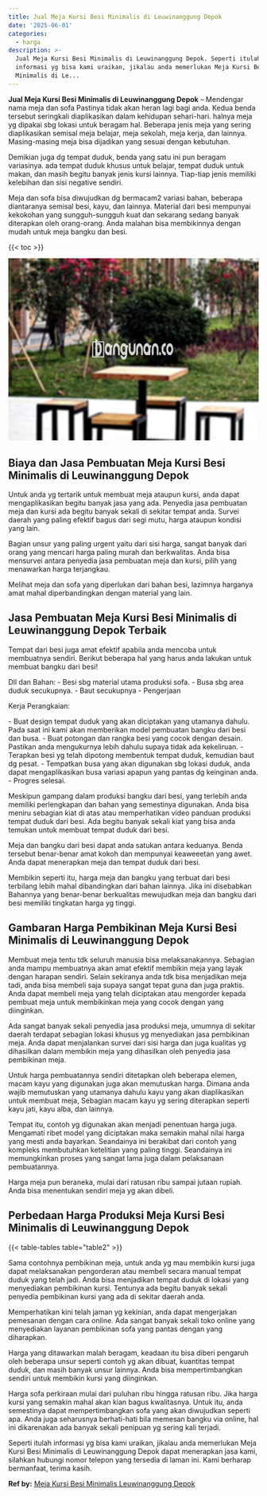 ```yaml
---
title: Jual Meja Kursi Besi Minimalis di Leuwinanggung Depok
date: '2025-06-01'
categories:
  - harga
description: >-
  Jual Meja Kursi Besi Minimalis di Leuwinanggung Depok. Seperti itulah
  informasi yg bisa kami uraikan, jikalau anda memerlukan Meja Kursi Besi
  Minimalis di Le...
---
```


**Jual Meja Kursi Besi Minimalis di Leuwinanggung Depok** – Mendengar nama meja dan sofa Pastinya tidak akan heran lagi bagi anda. Kedua benda tersebut seringkali diaplikasikan dalam kehidupan sehari-hari. halnya meja yg dipakai sbg lokasi untuk beragam hal. Beberapa jenis meja yang sering diaplikasikan semisal meja belajar, meja sekolah, meja kerja, dan lainnya. Masing-masing meja bisa dijadikan yang sesuai dengan kebutuhan.

Demikian juga dg tempat duduk, benda yang satu ini pun beragam variasinya. ada tempat duduk khusus untuk belajar, tempat duduk untuk makan, dan masih begitu banyak jenis kursi lainnya. Tiap-tiap jenis memiliki kelebihan dan sisi negative sendiri.

Meja dan sofa bisa diwujudkan dg bermacam2 variasi bahan, beberapa diantaranya semisal besi, kayu, dan lainnya. Material dari besi mempunyai kekokohan yang sungguh-sungguh kuat dan sekarang sedang banyak diterapkan oleh orang-orang. Anda malahan bisa membikinnya dengan mudah untuk meja bangku dan besi.

{{< toc >}}

![Jual Meja Kursi Besi Minimalis di Leuwinanggung Depok](/images/jual-meja-besi-murah13.png)

## Biaya dan Jasa Pembuatan Meja Kursi Besi Minimalis di Leuwinanggung Depok

Untuk anda yg tertarik untuk membuat meja ataupun kursi, anda dapat mengaplikasikan begitu banyak jasa yang ada. Penyedia jasa pembuatan meja dan kursi ada begitu banyak sekali di sekitar tempat anda. Survei daerah yang paling efektif bagus dari segi mutu, harga ataupun kondisi yang lain.

Bagian unsur yang paling urgent yaitu dari sisi harga, sangat banyak dari orang yang mencari harga paling murah dan berkwalitas. Anda bisa mensurvei antara penyedia jasa pembuatan meja dan kursi, pilih yang menawarkan harga terjangkau.

Melihat meja dan sofa yang diperlukan dari bahan besi, lazimnya harganya amat mahal diperbandingkan dengan material yang lain.

## Jasa Pembuatan Meja Kursi Besi Minimalis di Leuwinanggung Depok Terbaik

Tempat dari besi juga amat efektif apabila anda mencoba untuk membuatnya sendiri. Berikut beberapa hal yang harus anda lakukan untuk membuat bangku dari besi!

Dll dan Bahan: - Besi sbg material utama produksi sofa. - Busa sbg area duduk secukupnya. - Baut secukupnya - Pengerjaan

Kerja Perangkaian:

\- Buat design tempat duduk yang akan diciptakan yang utamanya dahulu. Pada saat ini kami akan memberikan model pembuatan bangku dari besi dan busa. - Buat potongan dan rangka besi yang cocok dengan desain. Pastikan anda mengukurnya lebih dahulu supaya tidak ada kekeliruan. - Terapkan besi yg telah dipotong membentuk tempat duduk, kemudian baut dg pesat. - Tempatkan busa yang akan digunakan sbg lokasi duduk, anda dapat mengaplikasikan busa variasi apapun yang pantas dg keinginan anda. - Progres selesai.

Meskipun gampang dalam produksi bangku dari besi, yang terlebih anda memiliki perlengkapan dan bahan yang semestinya digunakan. Anda bisa meniru sebagian kiat di atas atau memperhatikan video panduan produksi tempat duduk dari besi. Ada begitu banyak sekali kiat yang bisa anda temukan untuk membuat tempat duduk dari besi.

Meja dan bangku dari besi dapat anda satukan antara keduanya. Benda tersebut benar-benar amat kokoh dan mempunyai keaweeetan yang awet. Anda dapat menerapkan meja dan tempat duduk dari besi.

Membikin seperti itu, harga meja dan bangku yang terbuat dari besi terbilang lebih mahal dibandingkan dari bahan lainnya. Jika ini disebabkan Bahannya yang benar-benar berkualitas mewujudkan meja dan bangku dari besi memiliki tingkatan harga yg tinggi.

## Gambaran Harga Pembikinan Meja Kursi Besi Minimalis di Leuwinanggung Depok

Membuat meja tentu tdk seluruh manusia bisa melaksanakannya. Sebagian anda mampu membuatnya akan amat efektif membikin meja yang layak dengan harapan sendiri. Selain sekiranya anda tdk bisa menjadikan meja tadi, anda bisa membeli saja supaya sangat tepat guna dan juga praktis. Anda dapat membeli meja yang telah diciptakan atau mengorder kepada pembuat meja untuk membikinkan meja yang cocok dengan yang diinginkan.

Ada sangat banyak sekali penyedia jasa produksi meja, umumnya di sekitar daerah terdapat sebagian lokasi khusus yg menyediakan jasa pembikinan meja. Anda dapat menjalankan survei dari sisi harga dan juga kualitas yg dihasilkan dalam membikin meja yang dihasilkan oleh penyedia jasa pembikinan meja.

Untuk harga pembuatannya sendiri ditetapkan oleh beberapa elemen, macam kayu yang digunakan juga akan memutuskan harga. Dimana anda wajib memutuskan yang utamanya dahulu kayu yang akan diaplikasikan untuk membuat meja, Sebagian macam kayu yg sering diterapkan seperti kayu jati, kayu alba, dan lainnya.

Tempat itu, contoh yg digunakan akan menjadi penentuan harga juga. Mengamati ribet model yang diciptakan maka semakin mahal nilai harga yang mesti anda bayarkan. Seandainya ini berakibat dari contoh yang kompleks membutuhkan ketelitian yang paling tinggi. Seandainya ini memungkinkan proses yang sangat lama juga dalam pelaksanaan pembuatannya.

Harga meja pun beraneka, mulai dari ratusan ribu sampai jutaan rupiah. Anda bisa menentukan sendiri meja yg akan dibeli.

## Perbedaan Harga Produksi Meja Kursi Besi Minimalis di Leuwinanggung Depok

{{< table-tables table="table2" >}}

Sama contohnya pembikinan meja, untuk anda yg mau membikin kursi juga dapat melaksanakan pengorderan atau membeli secara manual tempat duduk yang telah jadi. Anda bisa menjadikan tempat duduk di lokasi yang menyediakan pembikinan kursi. Tentunya ada begitu banyak sekali penyedia pembikinan kursi yang ada di sekitar daerah anda.

Memperhatikan kini telah jaman yg kekinian, anda dapat mengerjakan pemesanan dengan cara online. Ada sangat banyak sekali toko online yang menyediakan layanan pembikinan sofa yang pantas dengan yang diharapkan.

Harga yang ditawarkan malah beragam, keadaan itu bisa diberi pengaruh oleh beberapa unsur seperti contoh yg akan dibuat, kuantitas tempat duduk, dan masih banyak unsur lainnya. Anda bisa mempertimbangkan sendiri untuk membikin kursi yang diinginkan.

Harga sofa perkiraan mulai dari puluhan ribu hingga ratusan ribu. Jika harga kursi yang semakin mahal akan kian bagus kwalitasnya. Untuk itu, anda semestinya dapat mempertimbangkan sofa yang akan diwujudkan seperti apa. Anda juga seharusnya berhati-hati bila memesan bangku via online, hal ini dikarenakan ada banyak sekali penipuan yg sering kali terjadi.

Seperti itulah informasi yg bisa kami uraikan, jikalau anda memerlukan Meja Kursi Besi Minimalis di Leuwinanggung Depok dapat menerapkan jasa kami, silahkan hubungi nomor telepon yang tersedia di laman ini. Kami berharap bermanfaat, terima kasih.

**Ref by:** [Meja Kursi Besi Minimalis Leuwinanggung Depok](https://id.wikipedia.org/wiki/Meja)
